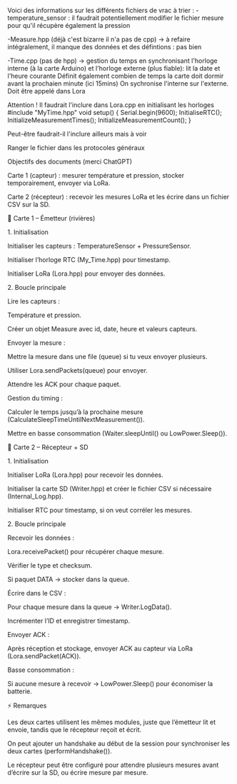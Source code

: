 Voici des informations sur les différents fichiers de vrac à trier : 
-temperature_sensor : il faudrait potentiellement modifier le fichier mesure pour qu'il récupère également la pression

-Measure.hpp (déjà c'est bizarre il n'a pas de cpp) -> à refaire intégralement, il manque des données et des défintions : pas bien 

-Time.cpp (pas de hpp) -> gestion du temps en synchronisant l'horloge interne (à la carte Arduino) et l'horloge externe (plus fiable): lit la date et l'heure courante 
Définit également combien de temps la carte doit dormir avant la prochaien minute (ici 15mins)
On sychronise l'interne sur l'externe.
Doit être appelé dans Lora 

Attention ! Il faudrait l'inclure dans Lora.cpp en initialisant les horloges 
#include "MyTime.hpp"
void setup() {
  Serial.begin(9600);
  InitialiseRTC();
  InitializeMeasurementTimes();
  InitializeMeasurementCount();
}

Peut-être faudrait-il l'inclure ailleurs mais à voir 

Ranger le fichier dans les protocoles généraux 


Objectifs des documents (merci ChatGPT) 


Carte 1 (capteur) : mesurer température et pression, stocker temporairement, envoyer via LoRa.

Carte 2 (récepteur) : recevoir les mesures LoRa et les écrire dans un fichier CSV sur la SD.

📝 Carte 1 – Émetteur (rivières)

1.⁠ ⁠Initialisation

Initialiser les capteurs : TemperatureSensor + PressureSensor.

Initialiser l’horloge RTC (My_Time.hpp) pour timestamp.

Initialiser LoRa (Lora.hpp) pour envoyer des données.

2.⁠ ⁠Boucle principale

Lire les capteurs :

Température et pression.

Créer un objet Measure avec id, date, heure et valeurs capteurs.

Envoyer la mesure :

Mettre la mesure dans une file (queue) si tu veux envoyer plusieurs.

Utiliser Lora.sendPackets(queue) pour envoyer.

Attendre les ACK pour chaque paquet.

Gestion du timing :

Calculer le temps jusqu’à la prochaine mesure (CalculateSleepTimeUntilNextMeasurement()).

Mettre en basse consommation (Waiter.sleepUntil() ou LowPower.Sleep()).

📝 Carte 2 – Récepteur + SD

1.⁠ ⁠Initialisation

Initialiser LoRa (Lora.hpp) pour recevoir les données.

Initialiser la carte SD (Writer.hpp) et créer le fichier CSV si nécessaire (Internal_Log.hpp).

Initialiser RTC pour timestamp, si on veut corréler les mesures.

2.⁠ ⁠Boucle principale

Recevoir les données :

Lora.receivePacket() pour récupérer chaque mesure.

Vérifier le type et checksum.

Si paquet DATA → stocker dans la queue.

Écrire dans le CSV :

Pour chaque mesure dans la queue → Writer.LogData().

Incrémenter l’ID et enregistrer timestamp.

Envoyer ACK :

Après réception et stockage, envoyer ACK au capteur via LoRa (Lora.sendPacket(ACK)).

Basse consommation :

Si aucune mesure à recevoir → LowPower.Sleep() pour économiser la batterie.

⚡ Remarques

Les deux cartes utilisent les mêmes modules, juste que l’émetteur lit et envoie, tandis que le récepteur reçoit et écrit.

On peut ajouter un handshake au début de la session pour synchroniser les deux cartes (performHandshake()).

Le récepteur peut être configuré pour attendre plusieurs mesures avant d’écrire sur la SD, ou écrire mesure par mesure.


